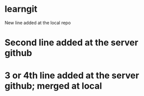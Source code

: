 # learngit
New line added at the local repo
# Second line added at the server github

# 3 or 4th line added at the server github; merged at local
